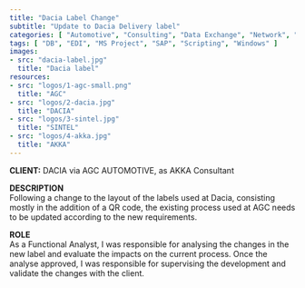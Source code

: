 ```yaml
---
title: "Dacia Label Change"
subtitle: "Update to Dacia Delivery label"
categories: [ "Automotive", "Consulting", "Data Exchange", "Network", "Project Management", "Supply Chain", "Support", "Team Management" ]
tags: [ "DB", "EDI", "MS Project", "SAP", "Scripting", "Windows" ]
images:
- src: "dacia-label.jpg"
  title: "Dacia label"
resources:
- src: "logos/1-agc-small.png"
  title: "AGC"
- src: "logos/2-dacia.jpg"
  title: "DACIA"
- src: "logos/3-sintel.jpg"
  title: "SINTEL"
- src: "logos/4-akka.jpg"
  title: "AKKA"
---
```


<b>CLIENT:</b> DACIA via AGC AUTOMOTIVE, as AKKA Consultant<br>

<b>DESCRIPTION</b><br>
Following a change to the layout of the labels used at Dacia, consisting mostly in the addition of a QR code, the existing process used at AGC needs to be updated according to the new requirements.<br>

<b>ROLE</b><br>
As a Functional Analyst, I was responsible for analysing the changes in the new label and evaluate the impacts on the current process. Once the analyse approved, I was responsible for supervising the development and validate the changes with the client.
